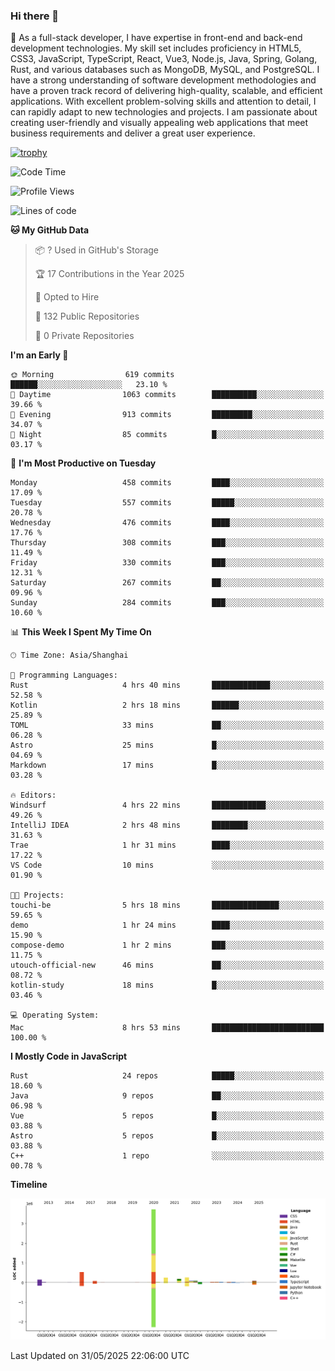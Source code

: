 ### Hi there 👋

🌱 As a full-stack developer, I have expertise in front-end and back-end development technologies. My skill set includes proficiency in HTML5, CSS3, JavaScript, TypeScript, React, Vue3, Node.js, Java, Spring, Golang, Rust, and various databases such as MongoDB, MySQL, and PostgreSQL. I have a strong understanding of software development methodologies and have a proven track record of delivering high-quality, scalable, and efficient applications. With excellent problem-solving skills and attention to detail, I can rapidly adapt to new technologies and projects. I am passionate about creating user-friendly and visually appealing web applications that meet business requirements and deliver a great user experience.

[![trophy](https://github-profile-trophy.vercel.app/?username=elton&rank=SECRET,SSS,SS,S,AAA,AA,A&theme=onedark&no-frame=true&margin-w=10)](https://github.com/ryo-ma/github-profile-trophy)

<!--START_SECTION:waka-->
![Code Time](http://img.shields.io/badge/Code%20Time-1%2C667%20hrs%2053%20mins-blue)

![Profile Views](http://img.shields.io/badge/Profile%20Views-1-blue)

![Lines of code](https://img.shields.io/badge/From%20Hello%20World%20I%27ve%20Written-5.7%20million%20lines%20of%20code-blue)

**🐱 My GitHub Data** 

> 📦 ? Used in GitHub's Storage 
 > 
> 🏆 17 Contributions in the Year 2025
 > 
> 💼 Opted to Hire
 > 
> 📜 132 Public Repositories 
 > 
> 🔑 0 Private Repositories 
 > 
**I'm an Early 🐤** 

```text
🌞 Morning                619 commits         ██████░░░░░░░░░░░░░░░░░░░   23.10 % 
🌆 Daytime                1063 commits        ██████████░░░░░░░░░░░░░░░   39.66 % 
🌃 Evening                913 commits         █████████░░░░░░░░░░░░░░░░   34.07 % 
🌙 Night                  85 commits          █░░░░░░░░░░░░░░░░░░░░░░░░   03.17 % 
```
📅 **I'm Most Productive on Tuesday** 

```text
Monday                   458 commits         ████░░░░░░░░░░░░░░░░░░░░░   17.09 % 
Tuesday                  557 commits         █████░░░░░░░░░░░░░░░░░░░░   20.78 % 
Wednesday                476 commits         ████░░░░░░░░░░░░░░░░░░░░░   17.76 % 
Thursday                 308 commits         ███░░░░░░░░░░░░░░░░░░░░░░   11.49 % 
Friday                   330 commits         ███░░░░░░░░░░░░░░░░░░░░░░   12.31 % 
Saturday                 267 commits         ██░░░░░░░░░░░░░░░░░░░░░░░   09.96 % 
Sunday                   284 commits         ███░░░░░░░░░░░░░░░░░░░░░░   10.60 % 
```


📊 **This Week I Spent My Time On** 

```text
🕑︎ Time Zone: Asia/Shanghai

💬 Programming Languages: 
Rust                     4 hrs 40 mins       █████████████░░░░░░░░░░░░   52.58 % 
Kotlin                   2 hrs 18 mins       ██████░░░░░░░░░░░░░░░░░░░   25.89 % 
TOML                     33 mins             ██░░░░░░░░░░░░░░░░░░░░░░░   06.28 % 
Astro                    25 mins             █░░░░░░░░░░░░░░░░░░░░░░░░   04.69 % 
Markdown                 17 mins             █░░░░░░░░░░░░░░░░░░░░░░░░   03.28 % 

🔥 Editors: 
Windsurf                 4 hrs 22 mins       ████████████░░░░░░░░░░░░░   49.26 % 
IntelliJ IDEA            2 hrs 48 mins       ████████░░░░░░░░░░░░░░░░░   31.63 % 
Trae                     1 hr 31 mins        ████░░░░░░░░░░░░░░░░░░░░░   17.22 % 
VS Code                  10 mins             ░░░░░░░░░░░░░░░░░░░░░░░░░   01.90 % 

🐱‍💻 Projects: 
touchi-be                5 hrs 18 mins       ███████████████░░░░░░░░░░   59.65 % 
demo                     1 hr 24 mins        ████░░░░░░░░░░░░░░░░░░░░░   15.90 % 
compose-demo             1 hr 2 mins         ███░░░░░░░░░░░░░░░░░░░░░░   11.75 % 
utouch-official-new      46 mins             ██░░░░░░░░░░░░░░░░░░░░░░░   08.72 % 
kotlin-study             18 mins             █░░░░░░░░░░░░░░░░░░░░░░░░   03.46 % 

💻 Operating System: 
Mac                      8 hrs 53 mins       █████████████████████████   100.00 % 
```

**I Mostly Code in JavaScript** 

```text
Rust                     24 repos            █████░░░░░░░░░░░░░░░░░░░░   18.60 % 
Java                     9 repos             ██░░░░░░░░░░░░░░░░░░░░░░░   06.98 % 
Vue                      5 repos             █░░░░░░░░░░░░░░░░░░░░░░░░   03.88 % 
Astro                    5 repos             █░░░░░░░░░░░░░░░░░░░░░░░░   03.88 % 
C++                      1 repo              ░░░░░░░░░░░░░░░░░░░░░░░░░   00.78 % 
```



**Timeline**

![Lines of Code chart](https://raw.githubusercontent.com/elton/elton/main/assets/bar_graph.png)


 Last Updated on 31/05/2025 22:06:00 UTC
<!--END_SECTION:waka-->

<!--
**elton/elton** is a ✨ _special_ ✨ repository because its `README.md` (this file) appears on your GitHub profile.

Here are some ideas to get you started:

- 🔭 I’m currently working on ...
- 🌱 I’m currently learning ...
- 👯 I’m looking to collaborate on ...
- 🤔 I’m looking for help with ...
- 💬 Ask me about ...
- 📫 How to reach me: ...
- 😄 Pronouns: ...
- ⚡ Fun fact: ...
-->
